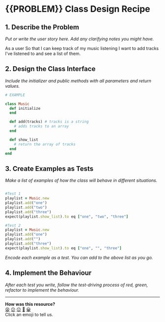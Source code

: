 # {{PROBLEM}} Class Design Recipe

## 1. Describe the Problem

_Put or write the user story here. Add any clarifying notes you might have._

As a user
So that I can keep track of my music listening
I want to add tracks I've listened to and see a list of them.

## 2. Design the Class Interface

_Include the initializer and public methods with all parameters and return values._

```ruby
# EXAMPLE

class Music
  def initialize 
  end

  def add(tracks) # tracks is a string
    # adds tracks to an array
  end

  def show_list
    # return the array of tracks
  end
end
```

## 3. Create Examples as Tests

_Make a list of examples of how the class will behave in different situations._

```ruby

#Test 1
playlist = Music.new
playlist.add("one")
playlist.add("two")
playlist.add("three")
expect(playlist.show_list).to eq ["one", "two", "three"]

#Test 2
playlist = Music.new
playlist.add("one")
playlist.add("")
playlist.add("three")
expect(playlist.show_list).to eq ["one", "", "three"]

```

_Encode each example as a test. You can add to the above list as you go._

## 4. Implement the Behaviour

_After each test you write, follow the test-driving process of red, green, refactor to implement the behaviour._


<!-- BEGIN GENERATED SECTION DO NOT EDIT -->

---

**How was this resource?**  
[😫](https://airtable.com/shrUJ3t7KLMqVRFKR?prefill_Repository=makersacademy/golden-square&prefill_File=resources/single_class_recipe_template.md&prefill_Sentiment=😫) [😕](https://airtable.com/shrUJ3t7KLMqVRFKR?prefill_Repository=makersacademy/golden-square&prefill_File=resources/single_class_recipe_template.md&prefill_Sentiment=😕) [😐](https://airtable.com/shrUJ3t7KLMqVRFKR?prefill_Repository=makersacademy/golden-square&prefill_File=resources/single_class_recipe_template.md&prefill_Sentiment=😐) [🙂](https://airtable.com/shrUJ3t7KLMqVRFKR?prefill_Repository=makersacademy/golden-square&prefill_File=resources/single_class_recipe_template.md&prefill_Sentiment=🙂) [😀](https://airtable.com/shrUJ3t7KLMqVRFKR?prefill_Repository=makersacademy/golden-square&prefill_File=resources/single_class_recipe_template.md&prefill_Sentiment=😀)  
Click an emoji to tell us.

<!-- END GENERATED SECTION DO NOT EDIT -->